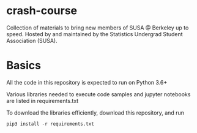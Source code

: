 # crash-course
Collection of materials to bring new members of SUSA @ Berkeley up to speed. Hosted by and maintained by the Statistics Undergrad Student Association (SUSA).

# Basics

All the code in this repository is expected to run on Python 3.6+

Various libraries needed to execute code samples and jupyter notebooks are listed in requirements.txt

To download the libraries efficiently, download this repository, and run

```
pip3 install -r requirements.txt
```
